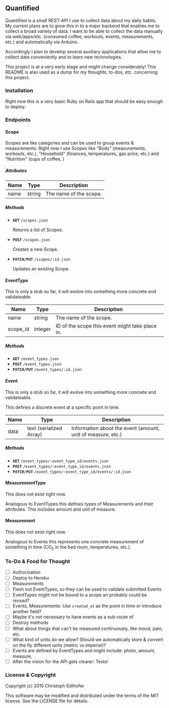 ## Quantified

Quantified is a small REST-API I use to collect data about my daily habits. My current plans are to grow this in to a major backend that enables me to collect a broad variety of data. I want to be able to collect the data manually via web/apps/etc. (consumed coffee, workouts, events, measurements, etc.) and automatically via Arduino.

Accordingly I plan to develop several auxiliary applications that allow me to collect data conveniently and to learn new technologies.

This project is at a very early stage and might change considerably! This README is also used as a dump for my thoughts, to-dos, etc. concerning this project.

### Installation

Right now this is a very basic Ruby on Rails app that should be easy enough to deploy.

### Endpoints

#### Scope

Scopes are like categories and can be used to group events & measurements. Right now I use Scopes like "Body" (measurements, workouts, etc.), "Household" (finances, temperatures, gas price, etc.) and "Nutrition" (cups of coffee, )

##### Attributes

| Name | Type | Description |
|------|------|-------------|
| name | string | The name of the scope. |

##### Methods

 - **`GET`** `/scopes.json`

   Returns a list of Scopes.

 - **`POST`** `/scopes.json`

   Creates a new Scope.

 - **`PATCH/PUT`** `/scopes/:id.json`

   Updates an existing Scope.

#### EventType

This is only a stub so far, it will evolve into something more concrete and validateable.

| Name | Type | Description |
|------|------|-------------|
| name | string | The name of the scope. |
| scope_id | integer | ID of the scope this event might take place in. |

##### Methods

- **`GET`** `/event_types.json`
- **`POST`** `/event_types.json`
- **`PATCH/PUT`** `/event_types/:id.json`

#### Event

This is only a stub so far, it will evolve into something more concrete and validateable.

This defines a discrete event at a specific point in time.

| Name | Type | Description |
|------|------|-------------|
| data | text (serialized Array) | Information about the event (amount, unit of measure, etc.) |

##### Methods

- **`GET`** `/event_types/:event_type_id/events.json`
- **`POST`** `/event_types/:event_type_id/events.json`
- **`PATCH/PUT`** `/event_types/:event_type_id/events/:id.json`

#### MeasurementType

This does not exist right now.

Analogous to EventTypes this defines types of Measurements and their attributes. This includes amount and unit of measure.

#### Measurement

This does not exist right now.

Analogous to Events this represents one concrete measurement of something in time (CO<sub>2</sub> in the bed room, temperatures, etc.).

### To-Do & Food for Thought

 - [ ] Authorization
 - [ ] Deploy to Heroku
 - [ ] Measurements
 - [ ] Flesh out EventTypes, so they can be used to validate submitted Events
 - [ ] EventTypes might not be bound to a scope an probably could be reused?
 - [ ] Events, Measurements: Use `created_at` as the point in time or introduce another field?
 - [ ] Maybe it's not necessary to have events as a sub-route of
 - [ ] Destroy methods
 - [ ] What about things that can't be measured continuously, like mood, pain, etc.
 - [ ] What kind of units do we allow? Should we automatically store & convert on the fly different units (metric vs imperial)?
 - [ ] Events are defined by EventTypes and might include: photo, amount, measure,
 - [ ] After the vision for the API gets clearer: Tests!

### License & Copyright

Copyright (c) 2015 Christoph Edthofer

This software may be modified and distributed under the terms of the MIT license. See the LICENSE file for details.
